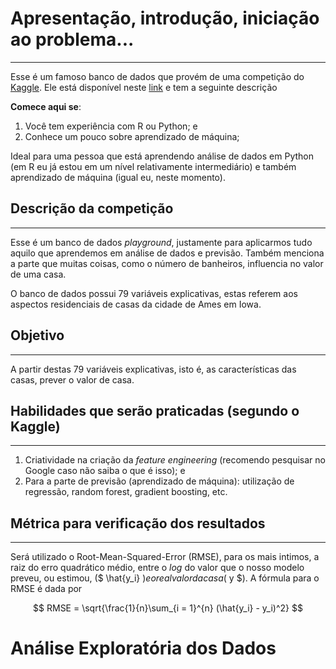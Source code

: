 # Apresentação, introdução, iniciação ao problema...

---

Esse é um famoso banco de dados que provém de uma competição do [Kaggle](https://www.kaggle.com/c/house-prices-advanced-regression-techniques). Ele está disponível neste [link](https://www.kaggle.com/c/house-prices-advanced-regression-techniques/data) e tem a seguinte descrição

**Comece aqui se**:

1. Você tem experiência com R ou Python; e
2. Conhece um pouco sobre aprendizado de máquina;

Ideal para uma pessoa que está aprendendo análise de dados em Python (em R eu já estou em um nível relativamente intermediário) e também aprendizado de máquina (igual eu, neste momento). 

## Descrição da competição 

---

Esse é um banco de dados *playground*, justamente para aplicarmos tudo aquilo que aprendemos em análise de dados e previsão. Também menciona a parte que muitas coisas, como o número de banheiros, influencia no valor de uma casa.

O banco de dados possui 79 variáveis explicativas, estas referem aos aspectos residenciais de casas da cidade de Ames em Iowa.

## Objetivo

---

A partir destas 79 variáveis explicativas, isto é, as características das casas, prever o valor de casa. 

## Habilidades que serão praticadas (segundo o Kaggle)

---

1. Criatividade na criação da *feature engineering* (recomendo pesquisar no Google caso não saiba o que é isso); e
2. Para a parte de previsão (aprendizado de máquina): utilização de regressão, random forest, gradient boosting, etc.

## Métrica para verificação dos resultados

---

Será utilizado o Root-Mean-Squared-Error (RMSE), para os mais intimos, a raiz do erro quadrático médio, entre o *log* do valor que o nosso modelo preveu, ou estimou, ($ \hat{y_i} $) e o real valor da casa ($ y $). A fórmula para o RMSE é dada por

$$ RMSE = \sqrt{\frac{1}{n}\sum_{i = 1}^{n} (\hat{y_i} - y_i)^2} $$ 

# Análise Exploratória dos Dados
